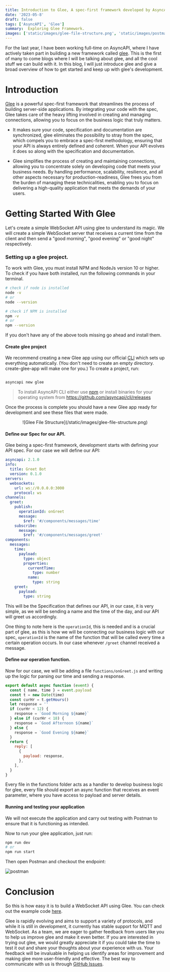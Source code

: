 ```yaml
---
title: Introduction to Glee, A spec-first framework developed by AsyncAPI. 
date: '2023-05-8'
draft: false
tags: ['AsyncAPI', 'Glee']
summary:  Exploring Glee Framework. 
images: ['static/images/glee-file-structure.png', 'static/images/postman-glee-greet.png']
---
```


For the last year, I have been working full-time on AsyncAPI, where I have actively taken part in building a new framework called [glee](https://github.com/asyncapi/glee). This is the first of many to come blogs where I will be talking about glee, and all the cool stuff we can build with it. In this blog, I will just introduce glee and give a broad overview of how to get started and keep up with glee's development.

# Introduction 

[Glee](https://github.com/asyncapi/glee) is a powerful spec-first framework that streamlines the process of building server-side applications. By integrating your code with the spec, Glee takes care of the heavy lifting involved in creating and managing connections, allowing you to focus on the business logic that truly matters.

 - It makes sure your code, specification and documentation are synchronized, glee eliminates the possibility to stray from the spec, which compels you to embrace a spec-first methodology, ensuring that your API is always entirely defined and coherent. When your API evolves it does so along with the specification and documentation.

 - Glee simplifies the process of creating and maintaining connections, allowing you to concentrate solely on developing code that meets your business needs. By handling performance, scalability, resilience, and all other aspects necessary for production-readiness, Glee frees you from the burden of managing these technicalities, enabling you to focus on delivering a high-quality application that meets the demands of your users.


# Getting Started With Glee

Let's create a simple WebSocket API using glee to understand its magic. We will create a simple WebSocket server that receives a current time from the client and then send a "good morning", "good evening" or "good night" respectively.

### Setting up a glee project.

To work with Glee, you must install NPM and NodeJs version 10 or higher. To check if you have both installed, run the following commands in your terminal. 

```bash
# check if node is installed
node -v
# or
node --version

# check if NPM is installed
npm -v
# or
npm --version

```

If you don't have any of the above tools missing go ahead and install them.



#### Create glee project 

We recommend creating a new Glee app using our official [CLI](https://github.com/asyncapi/cli) which sets up everything automatically. (You don't need to create an empty directory. create-glee-app will make one for you.) To create a project, run:

```bash

asyncapi new glee 

```

> To install AsyncAPI CLI either use [npm](https://www.npmjs.com/package/@asyncapi/cli) or install binaries for your operating system from https://github.com/asyncapi/cli/releases 


Once the process is complete you should have a new Glee app ready for development and see these files that were made.

<center>
![Glee File Structure](/static/images/glee-file-structure.png)
</center>


#### Define our Spec for our API.

Glee being a spec-first framework, development starts with defining your API spec. For our case we will define our API:


```yaml:asyncapi.yaml
asyncapi: 2.1.0
info:
  title: Greet Bot
  version: 0.1.0
servers:
  websockets:
    url: ws://0.0.0.0:3000
    protocol: ws
channels:
  greet:
    publish:
      operationId: onGreet
      message:
        $ref: '#/components/messages/time'
    subscribe:
      message:
        $ref: '#/components/messages/greet'
components:
  messages:
    time:
      payload:
        type: object
        properties:
          currentTime:
            type: number
          name:
            type: string
    greet:
      payload:
        type: string
```

This will be the Specification that defines our API, in our case, it is very simple, as we will be sending a name and the time of the day, and our API will greet us accordingly. 

One thing to note here is the `operationId`, this is needed and is a crucial part of glee, as this is how we will be connecting our business logic with our spec, `operationId` is the name of the function that will be called every time a certain operation occurs. In our case whenever `/greet` channel received a message. 

#### Define our operation function.

Now for our case, we will be adding a file `functions/onGreet.js` and writing up the logic for parsing our time and sending a response.

```js:functions/onGreet.js
export default async function (event) {
  const { name, time } = event.payload
  const t = new Date(time)
  const curHr = t.getHours()
  let response = ''
  if (curHr < 12) {
    response = `Good Morning ${name}`
  } else if (curHr < 18) {
    response = `Good Afternoon ${name}`
  } else {
    response = `Good Evening ${name}`
  }
  return {
    reply: [
      {
        payload: response,
      },
    ],
  }
}
```

Every file in the functions folder acts as a handler to develop business logic for glee, every file should export an async function that receives an event parameter, where you have access to payload and server details. 


#### Running and testing your application 

We will not execute the application and carry out testing with Postman to ensure that it is functioning as intended. 

Now to run your glee application, just run:

```bash
npm run dev
# or 
npm run start
```

Then open Postman and checkout the endpoint: 

![postman](/static/images/postman-glee-greet.png)


# Conclusion

So this is how easy it is to build a WebSocket API using Glee. You can check out the example code [here](https://github.com/Souvikns/greet-bot).

Glee is rapidly evolving and aims to support a variety of protocols, and while it is still in development, it currently has stable support for MQTT and WebSocket. As a team, we are eager to gather feedback from users like you to help us improve glee and make it even better. If you are interested in trying out glee, we would greatly appreciate it if you could take the time to test it out and share your thoughts about your experience with us. Your feedback will be invaluable in helping us identify areas for improvement and making glee more user-friendly and effective. The best way to communicate with us is through [GitHub Issues](https://github.com/asyncapi/glee/issues).
